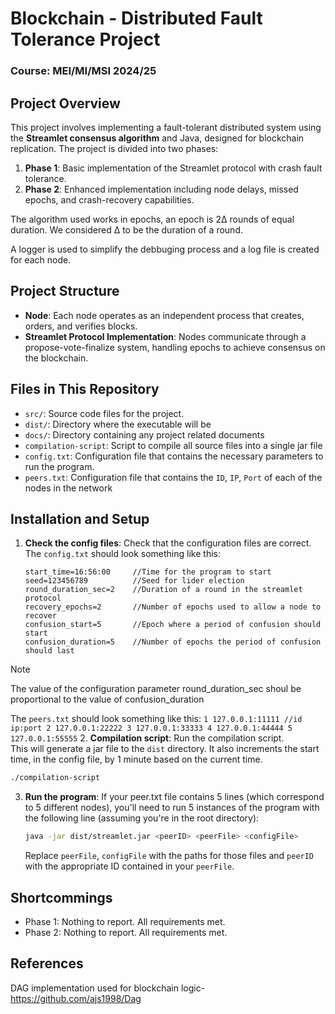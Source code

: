 # Blockchain - Distributed Fault Tolerance Project
### Course: MEI/MI/MSI 2024/25

## Project Overview
This project involves implementing a fault-tolerant distributed system using the **Streamlet consensus algorithm** and Java, designed for blockchain replication. The project is divided into two phases:
1. **Phase 1**: Basic implementation of the Streamlet protocol with crash fault tolerance.
2. **Phase 2**: Enhanced implementation including node delays, missed epochs, and crash-recovery capabilities.

The algorithm used works in epochs, an epoch is 2Δ rounds of equal duration. We considered Δ to be the duration of a round.

A logger is used to simplify the debbuging process and a log file is created for each node.

## Project Structure
- **Node**: Each node operates as an independent process that creates, orders, and verifies blocks.
- **Streamlet Protocol Implementation**: Nodes communicate through a propose-vote-finalize system, handling epochs to achieve consensus on the blockchain.

## Files in This Repository
- `src/`: Source code files for the project.
- `dist/`: Directory where the executable will be
- `docs/`: Directory containing any project related documents
- `compilation-script`: Script to compile all source files into a single jar file
- `config.txt`: Configuration file that contains the necessary parameters to run the program.
- `peers.txt`: Configuration file that contains the `ID`, `IP`, `Port` of each of the nodes in the network

## Installation and Setup
1. **Check the config files**: Check that the configuration files are correct.  
The `config.txt` should look something like this:
    ```
    start_time=16:56:00 	//Time for the program to start
    seed=123456789 			//Seed for lider election
    round_duration_sec=2 	//Duration of a round in the streamlet protocol
	recovery_epochs=2 		//Number of epochs used to allow a node to recover
	confusion_start=5		//Epoch where a period of confusion should start
	confusion_duration=5	//Number of epochs the period of confusion should last
    
    ```
> [!NOTE]
> The value of the configuration parameter round_duration_sec shoul be proportional to the value of confusion_duration

The `peers.txt` should look something like this:
    ```
    1 127.0.0.1:11111 //id ip:port
    2 127.0.0.1:22222
    3 127.0.0.1:33333
    4 127.0.0.1:44444
    5 127.0.0.1:55555
    ```
2. **Compilation script**: Run the compilation script.  
This will generate a jar file to the `dist` directory. It also increments the start time, in the config file, by 1 minute based on the current time.  
   ```bash
   ./compilation-script
   ```
3. **Run the program**: If your peer.txt file contains 5 lines (which correspond to 5 different nodes), you'll need to run 5 instances of the program with the following line (assuming you're in the root directory):
    ```bash
    java -jar dist/streamlet.jar <peerID> <peerFile> <configFile>
    ```
    Replace `peerFile`, `configFile` with the paths for those files and `peerID` with the appropriate ID contained in your `peerFile`.

## Shortcommings
- Phase 1: Nothing to report. All requirements met.
- Phase 2: Nothing to report. All requirements met.

## References
DAG implementation used for blockchain logic- https://github.com/ajs1998/Dag


